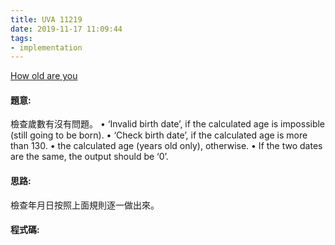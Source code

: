 ```yaml
---
title: UVA 11219
date: 2019-11-17 11:09:44
tags:
- implementation
---
```

[How old are you](https://onlinejudge.org/external/112/11219.pdf)


#### 題意:
檢查歲數有沒有問題。
• ‘Invalid birth date’, if the calculated age is impossible (still going to be born).
• ‘Check birth date’, if the calculated age is more than 130.
• the calculated age (years old only), otherwise.
• If the two dates are the same, the output should be ‘0’.
<!-- more -->
#### 思路:
檢查年月日按照上面規則逐一做出來。

#### 程式碼:
<script src="https://gist.github.com/Daviswww/32722835e89a939908d24db15261995a.js"></script>
